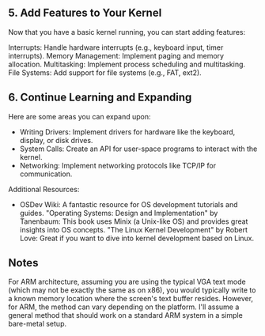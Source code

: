## 5. Add Features to Your Kernel
Now that you have a basic kernel running, you can start adding features:

Interrupts: Handle hardware interrupts (e.g., keyboard input, timer interrupts).
Memory Management: Implement paging and memory allocation.
Multitasking: Implement process scheduling and multitasking.
File Systems: Add support for file systems (e.g., FAT, ext2).

## 6. Continue Learning and Expanding

Here are some areas you can expand upon:

- Writing Drivers: Implement drivers for hardware like the keyboard, display, or disk drives.
- System Calls: Create an API for user-space programs to interact with the kernel.
- Networking: Implement networking protocols like TCP/IP for communication.

Additional Resources:
- OSDev Wiki: A fantastic resource for OS development tutorials and guides.
"Operating Systems: Design and Implementation" by Tanenbaum: This book uses Minix (a Unix-like OS) and provides great insights into OS concepts.
"The Linux Kernel Development" by Robert Love: Great if you want to dive into kernel development based on Linux.

## Notes 

For ARM architecture, assuming you are using the typical VGA text mode (which may not be exactly the same as on x86), you would typically write to a known memory location where the screen's text buffer resides. However, for ARM, the method can vary depending on the platform. I'll assume a general method that should work on a standard ARM system in a simple bare-metal setup.